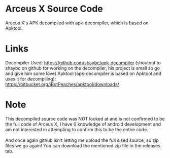 # Arceus X Source Code
Arceus X's APK decompiled with apk-decompiler, which is based on Apktool.

# Links
Decompiler Used: https://github.com/shaybc/apk-decompiler (shoutout to shaybc on github for working on the decompiler, his project is small so go and give him some love)
Apktool (apk-decompiler is based on Apktool and uses it for decompiling): https://bitbucket.org/iBotPeaches/apktool/downloads/

# Note
This decompiled source code was NOT looked at and is not confirmed to be the full code of Arceus X, I have 0 knowledge of android development and am not interested in attempting to confirm this to be the entire code.
<br>
<br>
And once again github isn't letting me upload the full sized source, so zip files we go again! You can download the mentioned zip file in the releases tab.
